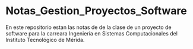 # Notas_Gestion_Proyectos_Software
En este repositorio estan las notas de de la clase de un proyecto de software para la carreara Ingeniería en Sistemas Computacionales del Instituto Tecnológico de Mérida.
